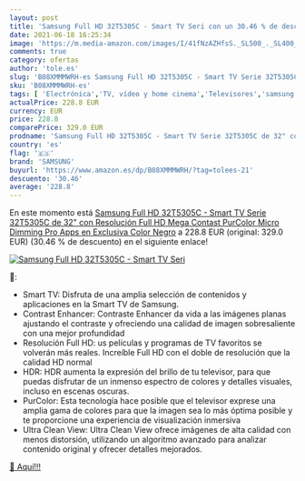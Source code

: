 ```yaml
---
layout: post
title: 'Samsung Full HD 32T5305C - Smart TV Seri con un 30.46 % de descuento'
date: 2021-06-18 16:25:34
image: 'https://m.media-amazon.com/images/I/41fNzAZHfsS._SL500_._SL400_.jpg'
comments: true
category: ofertas
author: 'tole.es'
slug: 'B08XMMMWRH-es Samsung Full HD 32T5305C - Smart TV Serie 32T5305C de 32"...'
sku: 'B08XMMMWRH-es'
tags: [ 'Electrónica','TV, vídeo y home cinema','Televisores','samsung','smart','tv', ]
actualPrice: 228.8 EUR
currency: EUR
price: 228.8
comparePrice: 329.0 EUR
prodname: 'Samsung Full HD 32T5305C - Smart TV Serie 32T5305C de 32" con Resolución Full HD  Mega Contast  PurColor  Micro Dimming Pro  Apps en Exclusiva  Color Negro'
country: 'es'
flag: '🇪🇸'
brand: 'SAMSUNG'
buyurl: 'https://www.amazon.es/dp/B08XMMMWRH/?tag=tolees-21'
descuento: '30.46'
average: '228.8'
---
```


En este momento está [Samsung Full HD 32T5305C - Smart TV Serie 32T5305C de 32" con Resolución Full HD  Mega Contast  PurColor  Micro Dimming Pro  Apps en Exclusiva  Color Negro](https://www.amazon.es/dp/B08XMMMWRH/?tag=tolees-21) a 228.8 EUR (original: 329.0 EUR) (30.46 %  de descuento) en el siguiente enlace!

[![Samsung Full HD 32T5305C - Smart TV Seri](https://m.media-amazon.com/images/I/41fNzAZHfsS._SL500_._SL400_.jpg)](https://www.amazon.es/dp/B08XMMMWRH/?tag=tolees-21)

🔎:

- Smart TV: Disfruta de una amplia selección de contenidos y aplicaciones en la Smart TV de Samsung.
- Contrast Enhancer: Contraste Enhancer da vida a las imágenes planas ajustando el contraste y ofreciendo una calidad de imagen sobresaliente con una mejor profundidad
- Resolución Full HD: us películas y programas de TV favoritos se volverán más reales. Increíble Full HD con el doble de resolución que la calidad HD normal
- HDR: HDR aumenta la expresión del brillo de tu televisor, para que puedas disfrutar de un inmenso espectro de colores y detalles visuales, incluso en escenas oscuras.
- PurColor: Esta tecnología hace posible que el televisor exprese una amplia gama de colores para que la imagen sea lo más óptima posible y te proporcione una experiencia de visualización inmersiva
- Ultra Clean View: Ultra Clean View ofrece imágenes de alta calidad con menos distorsión, utilizando un algoritmo avanzado para analizar contenido original y ofrecer detalles mejorados.

[🛒 Aquí!!!](https://www.amazon.es/dp/B08XMMMWRH/?tag=tolees-21)
